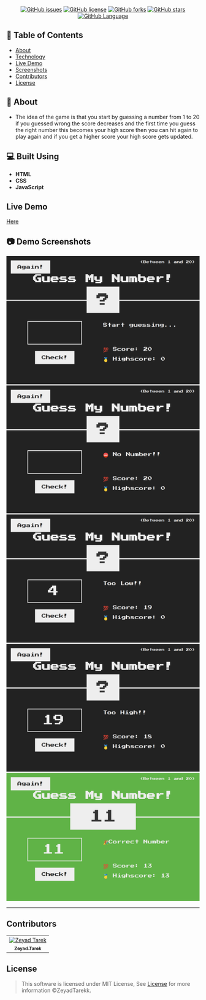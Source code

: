 




<div align="center">


[![GitHub issues](https://img.shields.io/github/issues/ZeyadTarekk/Guess-My-Number)](https://github.com/ZeyadTarekk/Guess-My-Number/issues)
[![GitHub license](https://img.shields.io/github/license/ZeyadTarekk/Guess-My-Number)](https://github.com/ZeyadTarekk/Guess-My-Number/blob/master/LICENSE)
[![GitHub forks](https://img.shields.io/github/forks/ZeyadTarekk/Guess-My-Number)](https://github.com/ZeyadTarekk/Guess-My-Number/network/members)
[![GitHub stars](https://img.shields.io/github/stars/ZeyadTarekk/Guess-My-Number)](https://github.com/ZeyadTarekk/Guess-My-Number/stargazers)
[![GitHub Language](https://img.shields.io/github/languages/count/ZeyadTarekk/Guess-My-Number)](https://img.shields.io/github/languages/count/ZeyadTarekk/Guess-My-Number)

</div>

## 📝 Table of Contents

- [About](#about)
- [Technology](#tech)
- [Live Demo](#demo)
- [Screenshots](#Screenshots)
- [Contributors](#Contributors)
- [License](#license)

## 📙 About <a name = "about"></a>

- The idea of the game is that you start by guessing a number from 1 to 20 if you guessed wrong the score decreases and the first time you guess the right number this becomes your high score then you can hit again to play again and if you get a higher score your high score gets updated.


## 💻 Built Using <a name = "tech"></a>

- **HTML**
- **CSS**
- **JavaScript**

## Live Demo <a name = "demo"></a>
<a href="https://ZeyadTarekk.github.io/Guess-My-Number/" >Here</a>

## 📷 Demo Screenshots <a name = "Screenshots"></a>

<div align="center">
   <img src="Screenshots/Screen1.png"></a>
   <img src="Screenshots/Screen2.png"></a>
   <img src="Screenshots/Screen3.png"></a>
   <img src="Screenshots/Screen4.png"></a>
   <img src="Screenshots/Screen5.png"></a>
   <hr>
</div>


## Contributors <a name = "Contributors"></a>

<table>
  <tr>
    <td align="center">
    <a href="https://github.com/ZeyadTarekk" target="_black">
    <img src="https://avatars.githubusercontent.com/u/76125650?v=4" width="150px;" alt="Zeyad Tarek"/>
    <br />
    <sub><b>Zeyad Tarek</b></sub></a>
    </td>
  </tr>
 </table>

## License <a name = "license"></a>

> This software is licensed under MIT License, See [License](https://github.com/ZeyadTarekk/Guess-My-Number/blob/main/LICENSE) for more information ©ZeyadTarekk.